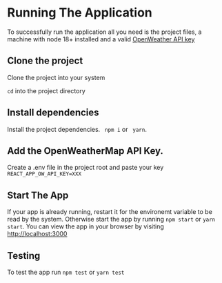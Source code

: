 # Running The Application

To successfully run the application all you need is the project files, a machine with node 18+ installed and a valid [OpenWeather API key](https://openweathermap.org/api)

## Clone the project

Clone the project into your system

`cd` into the project directory

## Install dependencies

Install the project dependencies. `
npm i` or `
yarn`.

## Add the OpenWeatherMap API Key.

Create a .env file in the project root and paste your key `
REACT_APP_OW_API_KEY=XXX`

## Start The App

If your app is already running, restart it for the environemt variable to be read by the system. Otherwise start the app by running `npm start` or `yarn start`. You can view the app in your browser by visiting [http://localhost:3000](http://localhost:3000)

## Testing

To test the app run `npm test` or `yarn test`

